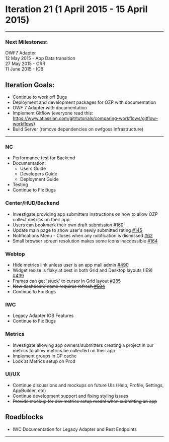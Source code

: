 # Iteration 21 (1 April 2015 - 15 April 2015)

*** 
### Next Milestones:
OWF7 Adapter
<br> 12 May 2015 - App Data transition
<br>27 May 2015 - ORR
<br>11 June 2015 - IOB

## Iteration Goals:
* Continue to work off Bugs
* Deployment and development packages for OZP with documentation
* OWF 7 Adapter with documentation
* Implement Gitflow (everyone read this: https://www.atlassian.com/git/tutorials/comparing-workflows/gitflow-workflow/)
* Build Server (remove dependencies on owfgoss infrastructure)
***

### NC 
* Performance test for Backend
* Documentation:
  * Users Guide
  * Developers Guide
  * Deployment Guide
* Testing
* Continue to Fix Bugs

### Center/HUD/Backend
* Investigate providing app submitters instructions on how to allow OZP collect metrics on their app 
* Users can bookmark their own draft submission [#160](https://github.com/ozone-development/ozp-center/issues/164)
* Update main page to show user's newly submitted rating [#145](https://github.com/ozone-development/ozp-center/issues/160)
* Notifications Menu - Closes when any notification is dismissed [#62](https://github.com/ozone-development/ozp-center/issues/62)
* Small browser screen resolution makes some icons inaccessible [#164](https://github.com/ozone-development/ozp-center/issues/164)



### Webtop
* Hide metrics link unless user is an app mall admin [#490](https://github.com/ozone-development/ozp-webtop/issues/490)
* Widget resize is flaky at best in both Grid and Desktop layouts (IE9) [#439](https://github.com/ozone-development/ozp-webtop/issues/439)
* Frames can get 'stuck' to cursor in Grid layout [#285](https://github.com/ozone-development/ozp-webtop/issues/285)
* ~~New dashboard name requires refresh [#504](https://github.com/ozone-development/ozp-webtop/issues/504)~~
* Continue to Fix Bugs

### IWC
* Legacy Adapter IOB Features
* Continue to Fix Bugs

### Metrics
* Investigate allowing app owners/submitters creating a project in our metrics to allow metrics be collected on their app
* Implement groups in GP cache
* Look at Metrics setup on Prod

### UI/UX
* Continue discussions and mockups on future UIs (Help, Profile, Settings, AppBuilder, etc)
* Continue development support and fixing styling issues
* ~~Provide mockup for dev metrics setup modal when submitting an app~~

## Roadblocks
* IWC Documentation for Legacy Adapter and Rest Endpoints

***